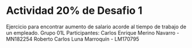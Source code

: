 # Actividad 20% de Desafio 1
Ejercicio para encontrar aumento de salario acorde al tiempo de trabajo de un empleado.
Grupo 01L
Participantes:
Carlos Enrique Merino Navarro - MN182254
Roberto Carlos Luna Marroquín - LM170795
